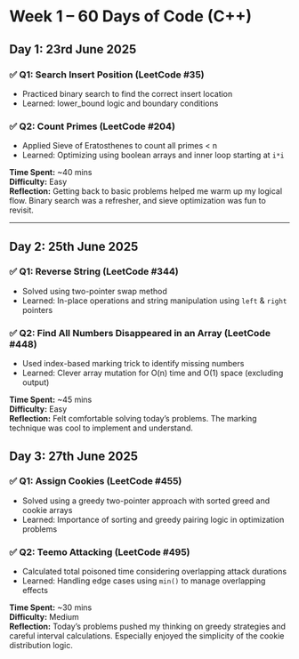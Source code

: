 # Week 1 – 60 Days of Code (C++)

## Day 1: 23rd June 2025

### ✅ Q1: Search Insert Position (LeetCode #35)
- Practiced binary search to find the correct insert location
- Learned: lower_bound logic and boundary conditions

### ✅ Q2: Count Primes (LeetCode #204)
- Applied Sieve of Eratosthenes to count all primes < n
- Learned: Optimizing using boolean arrays and inner loop starting at `i*i`

**Time Spent:** ~40 mins  
**Difficulty:** Easy  
**Reflection:** Getting back to basic problems helped me warm up my logical flow. Binary search was a refresher, and sieve optimization was fun to revisit.

---

## Day 2: 25th June 2025

### ✅ Q1: Reverse String (LeetCode #344)
- Solved using two-pointer swap method
- Learned: In-place operations and string manipulation using `left` & `right` pointers

### ✅ Q2: Find All Numbers Disappeared in an Array (LeetCode #448)
- Used index-based marking trick to identify missing numbers
- Learned: Clever array mutation for O(n) time and O(1) space (excluding output)

**Time Spent:** ~45 mins  
**Difficulty:** Easy  
**Reflection:** Felt comfortable solving today’s problems. The marking technique was cool to implement and understand.

## Day 3: 27th June 2025

### ✅ Q1: Assign Cookies (LeetCode #455)
- Solved using a greedy two-pointer approach with sorted greed and cookie arrays
- Learned: Importance of sorting and greedy pairing logic in optimization problems


### ✅ Q2: Teemo Attacking (LeetCode #495)
- Calculated total poisoned time considering overlapping attack durations
- Learned: Handling edge cases using `min()` to manage overlapping effects 

**Time Spent:** ~30 mins  
**Difficulty:** Medium  
**Reflection:** Today’s problems pushed my thinking on greedy strategies and careful interval calculations. Especially enjoyed the simplicity of the cookie distribution logic.
